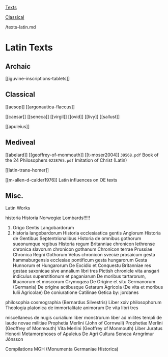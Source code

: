 [Texts](languages)

[Classical](texts-classical.md)

/texts-latin.md

# Latin Texts
## Archaic
[[iguvine-inscriptions-tablets]]
## Classical
[[aesop]]
[[argonautica-flaccus]]

[[caesar]]
[[seneca]]
[[virgil]]
[[ovid]]
[[livy]]
[[sallust]]

[[apuleius]]

## Mediveal
[[abelard]]
[[geoffrey-of-monmouth]]
[[t-moser2004]]
`39568.pdf` Book of the 24 Philosophers
`0238765.pdf` Imitation of Christ (Latin)

[[latin-trans-homer]]

[[m-allen-d-calder1976]] Latin influences on OE texts

## Misc.

Latin Works


historia
Historia Norwegiæ
Lombards!!!!!
1. Origo Gentis Langobardorum
2. historia langobardorum
Historia ecclesiastica gentis Anglorum
Historia de Gentibus Septentrionalibus
Historia de omnibus gothorum sueonumque regibus
Historia regum Britanniae
chronicon lethrense
chronica slavorum
chronicon gothanum
Chronicon terrae Prussiae
Chronica Regni Gothorum
Vetus chronicon sveciæ prosaicum
gesta hammaburgensis ecclesiae pontificum
gesta hungarorum
Gesta Hunnorum et Hungarorum
De Excidio et Conquestu Britanniae
res gestae saxonicae sive annalium libri tres
Pictish chronicle
vita ansgari
indiculus superstitionum et paganiarum
De moribus tartarorum, lituanorum et moscorum
Crymogæa
De Origine et situ Germanorum (Germania)
De origine actibusque Getarum
Agricola (De vita et moribus Iulii Agricolae)
De coniuratione Catilinae 
Getica by: jordanes


philosophia
cosmographia (Bernardus Silvestris)
Liber xxiv philosophorum
Theologia platonica de immortalitate animorum
De vita libri tres 


miscellaneus
de nugis curialium
liber monstrorum
liber ad milites templi de laude novae militiae
Prophetia Merlini (John of Cornwall)
Prophetiæ Merlini (Geoffrey of Monmouth)
Vita Merlini (Geoffrey of Monmouth)
Liber Juratus Honorii
Metamorphoses of Apuleius
De Agri Cultura 
Seneca
Arngrímur Jónsson

Compilations
MGH (Monumenta Germaniae Historica)

